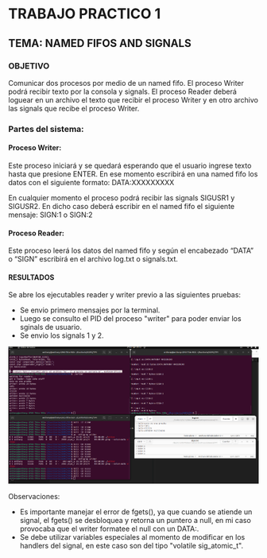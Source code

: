 # TRABAJO PRACTICO 1 
## TEMA: NAMED FIFOS AND SIGNALS

### OBJETIVO
Comunicar dos procesos por medio de un named fifo. El proceso Writer podrá recibir texto por la
consola y signals. El proceso Reader deberá loguear en un archivo el texto que recibir el proceso
Writer y en otro archivo las signals que recibe el proceso Writer.

### Partes del sistema:
#### Proceso Writer:
Este proceso iniciará y se quedará esperando que el usuario ingrese texto hasta que presione
ENTER. En ese momento escribirá en una named fifo los datos con el siguiente formato:
DATA:XXXXXXXXX

En cualquier momento el proceso podrá recibir las signals SIGUSR1 y SIGUSR2. En dicho caso
deberá escribir en el named fifo el siguiente mensaje:
SIGN:1 o SIGN:2

#### Proceso Reader:
Este proceso leerá los datos del named fifo y según el encabezado “DATA” o “SIGN” escribirá en el
archivo log.txt o signals.txt.

#### RESULTADOS
Se abre los ejecutables reader y writer previo a las siguientes pruebas:
- Se envio primero mensajes por la terminal.
- Luego se consulto el PID del proceso "writer" para poder enviar los sginals de usuario.
- Se envio los signals 1 y 2.

![Prueba](./figures/resultado.png)

Observaciones: 
- Es importante manejar el error de fgets(), ya que cuando se atiende un signal, el fgets() se desbloquea y retorna un puntero a null, en mi caso provocaba que el writer formatee el null con un DATA:.
- Se debe utilizar variables especiales al momento de modificar en los handlers del signal, en este caso son del tipo "volatile sig_atomic_t".
